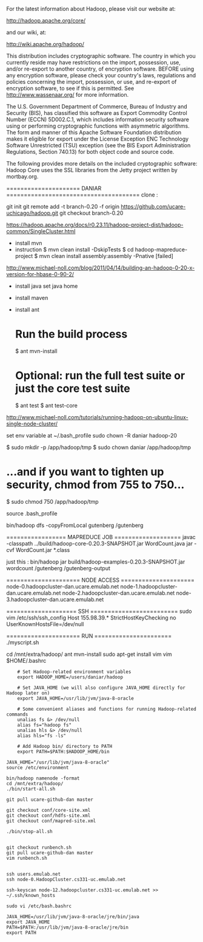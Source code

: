 For the latest information about Hadoop, please visit our website at:

   http://hadoop.apache.org/core/

and our wiki, at:

   http://wiki.apache.org/hadoop/

This distribution includes cryptographic software.  The country in 
which you currently reside may have restrictions on the import, 
possession, use, and/or re-export to another country, of 
encryption software.  BEFORE using any encryption software, please 
check your country's laws, regulations and policies concerning the
import, possession, or use, and re-export of encryption software, to 
see if this is permitted.  See <http://www.wassenaar.org/> for more
information.

The U.S. Government Department of Commerce, Bureau of Industry and
Security (BIS), has classified this software as Export Commodity 
Control Number (ECCN) 5D002.C.1, which includes information security
software using or performing cryptographic functions with asymmetric
algorithms.  The form and manner of this Apache Software Foundation
distribution makes it eligible for export under the License Exception
ENC Technology Software Unrestricted (TSU) exception (see the BIS 
Export Administration Regulations, Section 740.13) for both object 
code and source code.

The following provides more details on the included cryptographic
software:
  Hadoop Core uses the SSL libraries from the Jetty project written 
by mortbay.org.


===================== DANIAR ======================================
clone : 

git init
git remote add -t branch-0.20 -f origin https://github.com/ucare-uchicago/hadoop.git
git checkout branch-0.20


https://hadoop.apache.org/docs/r0.23.11/hadoop-project-dist/hadoop-common/SingleCluster.html
 - install mvn 
 - instruction
 	$ mvn clean install -DskipTests
	$ cd hadoop-mapreduce-project
	$ mvn clean install assembly:assembly -Pnative
[failed]

http://www.michael-noll.com/blog/2011/04/14/building-an-hadoop-0-20-x-version-for-hbase-0-90-2/
- install java set java home
- install maven
- install ant
	# Run the build process
	$ ant mvn-install

	# Optional: run the full test suite or just the core test suite
	$ ant test
	$ ant test-core

http://www.michael-noll.com/tutorials/running-hadoop-on-ubuntu-linux-single-node-cluster/

set env variable at ~/.bash_profile
sudo chown -R daniar hadoop-20

$ sudo mkdir -p /app/hadoop/tmp
$ sudo chown daniar /app/hadoop/tmp
# ...and if you want to tighten up security, chmod from 755 to 750...
$ sudo chmod 750 /app/hadoop/tmp

source .bash_profile

bin/hadoop dfs -copyFromLocal gutenberg /gutenberg

================= MAPREDUCE JOB ===================
javac -classpath ../build/hadoop-core-0.20.3-SNAPSHOT.jar  WordCount.java
jar -cvf WordCount.jar *.class

just this : bin/hadoop jar build/hadoop-examples-0.20.3-SNAPSHOT.jar wordcount /gutenberg /gutenberg-output

===================== NODE ACCESS =====================
node-0.hadoopcluster-dan.ucare.emulab.net 
node-1.hadoopcluster-dan.ucare.emulab.net 
node-2.hadoopcluster-dan.ucare.emulab.net 
node-3.hadoopcluster-dan.ucare.emulab.net 




==================== SSH =========================
sudo vim /etc/ssh/ssh_config
Host 155.98.39.*
   StrictHostKeyChecking no
   UserKnownHostsFile=/dev/null


===================== RUN ======================
./myscript.sh

cd /mnt/extra/hadoop/
ant mvn-install
sudo apt-get install vim
vim $HOME/.bashrc
```
	# Set Hadoop-related environment variables
	export HADOOP_HOME=/users/daniar/hadoop

	# Set JAVA_HOME (we will also configure JAVA_HOME directly for Hadoop later on)
	export JAVA_HOME=/usr/lib/jvm/java-8-oracle

	# Some convenient aliases and functions for running Hadoop-related commands
	unalias fs &> /dev/null
	alias fs="hadoop fs"
	unalias hls &> /dev/null
	alias hls="fs -ls"

	# Add Hadoop bin/ directory to PATH
	export PATH=$PATH:$HADOOP_HOME/bin

JAVA_HOME="/usr/lib/jvm/java-8-oracle"
source /etc/environment

bin/hadoop namenode -format
cd /mnt/extra/hadoop/
./bin/start-all.sh

git pull ucare-github-dan master

git checkout conf/core-site.xml
git checkout conf/hdfs-site.xml
git checkout conf/mapred-site.xml

./bin/stop-all.sh


git checkout runbench.sh
git pull ucare-github-dan master
vim runbench.sh


ssh users.emulab.net
ssh node-0.HadoopCluster.cs331-uc.emulab.net

ssh-keyscan node-12.hadoopcluster.cs331-uc.emulab.net >> ~/.ssh/known_hosts

sudo vi /etc/bash.bashrc

JAVA_HOME=/usr/lib/jvm/java-8-oracle/jre/bin/java
export JAVA_HOME
PATH=$PATH:/usr/lib/jvm/java-8-oracle/jre/bin
export PATH


